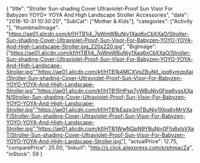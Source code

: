 {
	"title": "Stroller Sun-shading Cover Ultraviolet-Proof Sun Visor For Babyzen YOYO+ YOYA And High Landscape Stroller Accessories",
	"date": "2018-10-31 10:30:20",
	"SubCat": ["Mother & Kids"],
	"categories": ["Activity "],
	"thumbnailImage": "https://ae01.alicdn.com/kf/HTB1j4_7pWmWBuNjy1Xaq6xCbXXaO/Stroller-Sun-shading-Cover-Ultraviolet-Proof-Sun-Visor-For-Babyzen-YOYO-YOYA-And-High-Landscape-Stroller.jpg_220x220.jpg",
	"BigImage": ["https://ae01.alicdn.com/kf/HTB1j4_7pWmWBuNjy1Xaq6xCbXXaO/Stroller-Sun-shading-Cover-Ultraviolet-Proof-Sun-Visor-For-Babyzen-YOYO-YOYA-And-High-Landscape-Stroller.jpg","https://ae01.alicdn.com/kf/HTB1k4MCXVqZBuNjt_jqq6ymzpXaj/Stroller-Sun-shading-Cover-Ultraviolet-Proof-Sun-Visor-For-Babyzen-YOYO-YOYA-And-High-Landscape-Stroller.jpg","https://ae01.alicdn.com/kf/HTB15HPsp7yWBuNjy0Fpq6yssXXaN/Stroller-Sun-shading-Cover-Ultraviolet-Proof-Sun-Visor-For-Babyzen-YOYO-YOYA-And-High-Landscape-Stroller.jpg","https://ae01.alicdn.com/kf/HTB1kEazp3mTBuNjy1Xbq6yMrVXaF/Stroller-Sun-shading-Cover-Ultraviolet-Proof-Sun-Visor-For-Babyzen-YOYO-YOYA-And-High-Landscape-Stroller.jpg","https://ae01.alicdn.com/kf/HTB1WwNQpN9YBuNjy0Ffq6xIsVXaT/Stroller-Sun-shading-Cover-Ultraviolet-Proof-Sun-Visor-For-Babyzen-YOYO-YOYA-And-High-Landscape-Stroller.jpg"],
	"actualPrice": 12.75,
	"comparePrice": 25.00,
	"linkurl": "http://s.click.aliexpress.com/e/phmacZa",
	"inStock": 59
}

